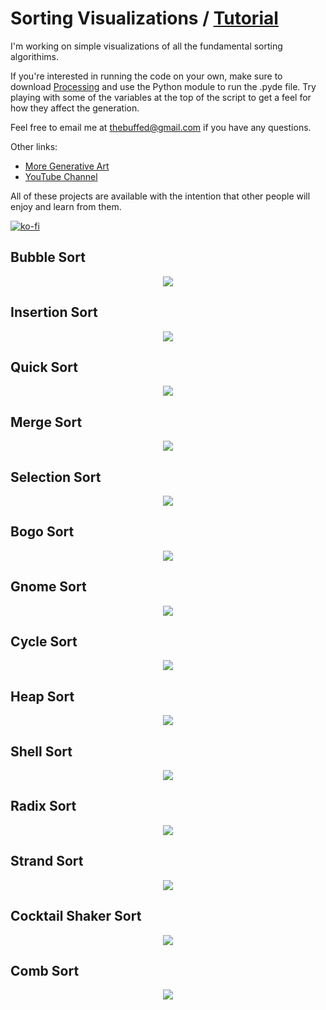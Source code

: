 # Sorting Visualizations / [Tutorial](https://www.youtube.com/watch?v=YK2CziWXVYw)

I'm working on simple visualizations of all the fundamental sorting algorithims.

If you're interested in running the code on your own, make sure to download [Processing](https://www.processing.org) and use the Python module to run the .pyde file. Try playing with some of the variables at the top of the script to get a feel for how they affect the generation.

Feel free to email me at thebuffed@gmail.com if you have any questions.

Other links:
- [More Generative Art](https://github.com/erdavids/Generative-Art)
- [YouTube Channel](https://www.youtube.com/channel/UCUrmX3SvpPerq-KAfGBrgGQ)

All of these projects are available with the intention that other people will enjoy and learn from them.

[![ko-fi](https://www.ko-fi.com/img/githubbutton_sm.svg)](https://ko-fi.com/A0A6YGXL)

## Bubble Sort
<p align="center"><img src="https://github.com/erdavids/Sorting-Visualizations/blob/master/Examples/Favorites/bubble.png"></p>

## Insertion Sort
<p align="center"><img src="https://github.com/erdavids/Sorting-Visualizations/blob/master/Examples/Favorites/insertion.png"></p>

## Quick Sort
<p align="center"><img src="https://github.com/erdavids/Sorting-Visualizations/blob/master/Examples/Favorites/quick.png"></p>

## Merge Sort 
<p align="center"><img src="https://github.com/erdavids/Sorting-Visualizations/blob/master/Examples/Favorites/merge.png"></p>

## Selection Sort 
<p align="center"><img src="https://github.com/erdavids/Sorting-Visualizations/blob/master/Examples/Favorites/selection.png"></p>

## Bogo Sort
<p align="center"><img src="https://github.com/erdavids/Sorting-Visualizations/blob/master/Examples/Favorites/bogo.png"></p>

## Gnome Sort
<p align="center"><img src="https://github.com/erdavids/Sorting-Visualizations/blob/master/Examples/Favorites/gnome.png"></p>

## Cycle Sort
<p align="center"><img src="https://github.com/RiedleroD/Sorting-Visualizations/blob/master/Examples/Favorites/cycle.png"></p>

## Heap Sort
<p align="center"><img src="https://github.com/RiedleroD/Sorting-Visualizations/blob/master/Examples/Favorites/heap.png"></p>

## Shell Sort
<p align="center"><img src="https://github.com/RiedleroD/Sorting-Visualizations/blob/master/Examples/Favorites/shell.png"></p>

## Radix Sort
<p align="center"><img src="https://github.com/RiedleroD/Sorting-Visualizations/blob/master/Examples/Favorites/radix.png"></p>

## Strand Sort
<p align="center"><img src="https://github.com/RiedleroD/Sorting-Visualizations/blob/master/Examples/Favorites/strand.png"></p>

## Cocktail Shaker Sort
<p align="center"><img src="https://github.com/RiedleroD/Sorting-Visualizations/blob/master/Examples/Favorites/cocktail shaker.png"></p>

## Comb Sort
<p align="center"><img src="https://github.com/RiedleroD/Sorting-Visualizations/blob/master/Examples/Favorites/comb.png"></p>
